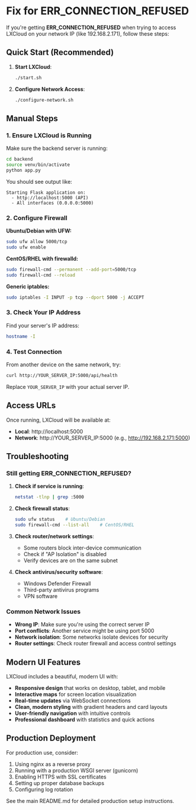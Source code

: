 # Fix for ERR_CONNECTION_REFUSED

If you're getting **ERR_CONNECTION_REFUSED** when trying to access LXCloud on your network IP (like 192.168.2.171), follow these steps:

## Quick Start (Recommended)

1. **Start LXCloud**:
   ```bash
   ./start.sh
   ```

2. **Configure Network Access**:
   ```bash
   ./configure-network.sh
   ```

## Manual Steps

### 1. Ensure LXCloud is Running

Make sure the backend server is running:
```bash
cd backend
source venv/bin/activate
python app.py
```

You should see output like:
```
Starting Flask application on:
  - http://localhost:5000 (API)
  - All interfaces (0.0.0.0:5000)
```

### 2. Configure Firewall

**Ubuntu/Debian with UFW:**
```bash
sudo ufw allow 5000/tcp
sudo ufw enable
```

**CentOS/RHEL with firewalld:**
```bash
sudo firewall-cmd --permanent --add-port=5000/tcp
sudo firewall-cmd --reload
```

**Generic iptables:**
```bash
sudo iptables -I INPUT -p tcp --dport 5000 -j ACCEPT
```

### 3. Check Your IP Address

Find your server's IP address:
```bash
hostname -I
```

### 4. Test Connection

From another device on the same network, try:
```bash
curl http://YOUR_SERVER_IP:5000/api/health
```

Replace `YOUR_SERVER_IP` with your actual server IP.

## Access URLs

Once running, LXCloud will be available at:
- **Local**: http://localhost:5000
- **Network**: http://YOUR_SERVER_IP:5000 (e.g., http://192.168.2.171:5000)

## Troubleshooting

### Still getting ERR_CONNECTION_REFUSED?

1. **Check if service is running**:
   ```bash
   netstat -tlnp | grep :5000
   ```

2. **Check firewall status**:
   ```bash
   sudo ufw status    # Ubuntu/Debian
   sudo firewall-cmd --list-all    # CentOS/RHEL
   ```

3. **Check router/network settings**:
   - Some routers block inter-device communication
   - Check if "AP Isolation" is disabled
   - Verify devices are on the same subnet

4. **Check antivirus/security software**:
   - Windows Defender Firewall
   - Third-party antivirus programs
   - VPN software

### Common Network Issues

- **Wrong IP**: Make sure you're using the correct server IP
- **Port conflicts**: Another service might be using port 5000
- **Network isolation**: Some networks isolate devices for security
- **Router settings**: Check router firewall and access control settings

## Modern UI Features

LXCloud includes a beautiful, modern UI with:
- **Responsive design** that works on desktop, tablet, and mobile
- **Interactive maps** for screen location visualization
- **Real-time updates** via WebSocket connections
- **Clean, modern styling** with gradient headers and card layouts
- **User-friendly navigation** with intuitive controls
- **Professional dashboard** with statistics and quick actions

## Production Deployment

For production use, consider:
1. Using nginx as a reverse proxy
2. Running with a production WSGI server (gunicorn)
3. Enabling HTTPS with SSL certificates
4. Setting up proper database backups
5. Configuring log rotation

See the main README.md for detailed production setup instructions.
